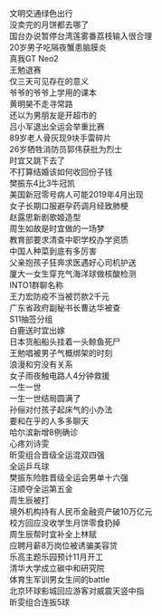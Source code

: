 文明交通绿色出行  
没卖完的月饼都去哪了  
国台办说暂停台湾莲雾番荔枝输入很合理  
20岁男子吃隔夜蟹患脑膜炎  
真我GT Neo2  
王勉退赛  
仅三天可见存在的意义  
爷爷的爷爷上学用的课本  
黄明昊不走寻常路  
还以为男朋友是开超市的  
吕小军退出全运会举重比赛  
89岁老人骨灰现9块手雷碎片  
26岁牺牲消防员郭伟获批为烈士  
时宜又跳下去了  
不打算结婚该如何收回份子钱  
樊振东4比3牛冠凯  
美国新冠零号病人可能2019年4月出现  
女子长期口服避孕药调月经致肺梗  
赵露思新剧歌姬造型  
周生如故是时宜做的一场梦  
教育部要求清查中职学校办学资质  
中国人种菜到底有多厉害  
父亲抱孩子狂奔求医遇好心司机护送  
厦大一女生穿充气海洋球做核酸检测  
INTO1群聊名称  
王力宏防疫不当被罚款2千元  
广东省政府副秘书长曹达华被查  
S11抽签分组  
白鹿送时宜出嫁  
日本货船船头挂着一头鲸鱼死尸  
王勉唱被男子气概绑架的时刻  
浪漫和穷没有关系  
女子雨夜触电路人4分钟救援  
一生一世  
一生一世结局圆满了  
孙俪对付孩子起床气的小办法  
要和在乎的人多多聊天  
哈尔滨新增8例确诊  
心疼刘诗雯  
昕雯组合晋级全运混双四强  
全运乒乓球  
樊振东险胜晋级全运会男单十六强  
汪顺夺全运第五金  
周生辰被打  
境外机构持有人民币金融资产破10万亿元  
校方回应没收学生月饼零食扔掉  
周生辰帮时宜补全上林赋  
应聘月薪8万岗位被诱骗美容贷  
乐高主题乐园预计11月开工  
清华大学成立碳中和研究院  
体育生军训男女生间的battle  
北京环球影城回应游客对威震天竖中指  
昕雯组合连扳5球  
